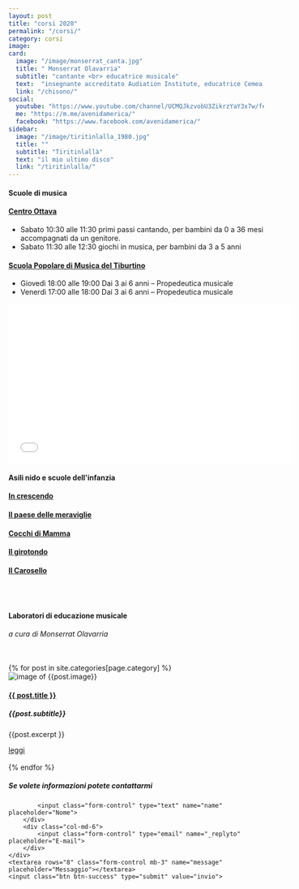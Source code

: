 ```yaml
---
layout: post
title: "corsi 2020"
permalink: "/corsi/"
category: corsi
image: 
card:
  image: "/image/monserrat_canta.jpg"
  title: " Monserrat Olavarria"
  subtitle: "cantante <br> educatrice musicale"
  text:  "insegnante accreditato Audiation Institute, educatrice Cemea, mediatrice culturale, formatrice, si dedica alla scrittura, all'illustrazione e al teatro"
  link: "/chisono/"
social:
  youtube: "https://www.youtube.com/channel/UCMQJkzvobU3ZikrzYaY3x7w/featured/"
  me: "https://m.me/avenidamerica/"
  facebook: "https://www.facebook.com/avenidamerica/"
sidebar:
  image: "/image/tiritinlalla_1980.jpg"
  title: ""
  subtitle: "Tiritinlallà"
  text: "il mio ultimo disco"
  link: "/tiritinlalla/"
---
```

<!-- 
<div class="embed-responsive embed-responsive-16by9">
<iframe width="560" height="315" src="https://www.youtube.com/embed/5DbXNHvHHk4" frameborder="0" allow="accelerometer; autoplay; encrypted-media; gyroscope; picture-in-picture" allowfullscreen></iframe>
</div>

<br><br>
-->
#### Scuole di musica

#### [Centro Ottava](https://www.centrottava.it/)  
* Sabato 10:30  alle 11:30 primi passi cantando, per bambini da 0 a 36 mesi accompagnati da un genitore.
* Sabato 11:30  alle 12:30 giochi in musica, per bambini da 3 a 5 anni 

#### [Scuola Popolare di Musica del Tiburtino](https://www.scuolapopolaremusicatiburtino.it)  
* Giovedì 18:00 alle 19:00 Dai 3 ai 6 anni – Propedeutica musicale
* Venerdì 17:00 alle 18:00 Dai 3 ai 6 anni – Propedeutica musicale

<p>
<div class="embed-responsive embed-responsive-16by9">
<iframe width="560" height="315" src="/video/piccoli_canti.mp4" frameborder="0" allow="accelerometer; autoplay; encrypted-media; gyroscope; picture-in-picture" allowfullscreen></iframe>
</div>
</p>

#### Asili nido e scuole dell'infanzia

#### [In crescendo](https://www.increscendo.it/)
#### [Il paese delle meraviglie](https://asilonidoilpaesedellemeraviglie.eu/)
#### [Cocchi di Mamma](http://www.cocchidimamma.it/)
#### [Il girotondo](https://www.schoolandcollegelistings.com/IT/Monte-Porzio-Catone/1345476828812498/Monte-Porzio-Catone-La-Porziana-Asilo-Nido) 
#### [Il Carosello](http://www.ilcarosello.it/)


<br><br>


#### Laboratori di educazione musicale 
###### a cura di Monserrat Olavarria
<br>
<div class="container">
 {% for post in site.categories[page.category] %}
  <div class="row">
    <div class="col-sm">
        <!-- Card -->
          <div class="card">
             <!-- Card image -->
             <img class="card-img-top" src="{{post.image}}" alt=" image of {{post.image}}">
             <!-- Card content -->
             <div class="card-body">
                <!-- Title -->
                <h4 class="card-title"><a href="{{ post.url }}"> {{ post.title }}</a></h4>
                <h5 class="blue-text pb-2"><strong>{{post.subtitle}}</strong></h5>
                <!-- Text -->
                <p class="card-text">{{post.excerpt }}</p>
                    <!-- Button -->
                <a href="{{ post.url }}" class="btn btn-unique">leggi</a>
             </div>
  </div>
            <br>
  {% endfor %}
</div>

<div class="container" >
<h5>Se volete informazioni potete contattarmi   </h5>
<form action="https://formspree.io/{{site.email}}" method="POST">
    <div class="form-group row">
        <div class="col-md-6">

            <input class="form-control" type="text" name="name" placeholder="Nome">
        </div>
        <div class="col-md-6">
            <input class="form-control" type="email" name="_replyto" placeholder="E-mail">
        </div>
    </div>
    <textarea rows="8" class="form-control mb-3" name="message" placeholder="Messaggio"></textarea>
    <input class="btn btn-success" type="submit" value="invio">
</form>
</div>